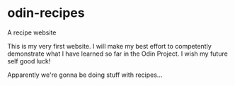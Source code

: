 # odin-recipes
A recipe website

This is my very first website. I will make my best effort to
competently demonstrate what I have learned so far in the
Odin Project. I wish my future self good luck!

Apparently we're gonna be doing stuff with recipes...
